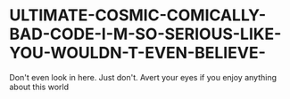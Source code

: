 ULTIMATE-COSMIC-COMICALLY-BAD-CODE-I-M-SO-SERIOUS-LIKE-YOU-WOULDN-T-EVEN-BELIEVE-
=================================================================================

Don't even look in here. Just don't. Avert your eyes if you enjoy anything about this world
